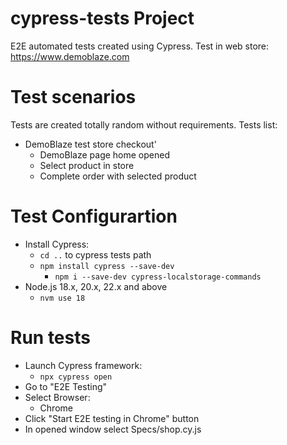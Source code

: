 # cypress-tests Project
E2E automated tests created using Cypress.
Test in web store: https://www.demoblaze.com

# Test scenarios
Tests are created totally random without requirements.
Tests list:
- DemoBlaze test store checkout'
  - DemoBlaze page home opened
  - Select product in store
  - Complete order with selected product
 
# Test Configurartion

- Install Cypress: 
    - `cd ..` to cypress tests path
    - `npm install cypress --save-dev`
        - `npm i --save-dev cypress-localstorage-commands`
- Node.js 18.x, 20.x, 22.x and above
    - `nvm use 18`


# Run tests

- Launch Cypress framework:
    - `npx cypress open`
- Go to "E2E Testing"
- Select Browser:
    - Chrome
- Click "Start E2E testing in Chrome" button
- In opened window select Specs/shop.cy.js
